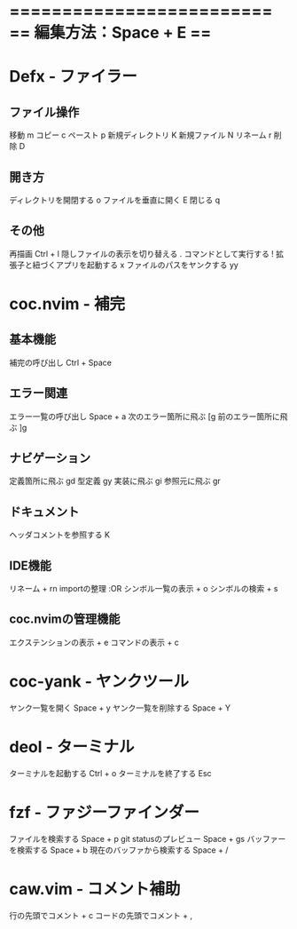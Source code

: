 =========================
== 編集方法：Space + E ==
=========================

# Defx - ファイラー
## ファイル操作
移動                     m
コピー                   c
ペースト                 p
新規ディレクトリ         K
新規ファイル             N
リネーム                 r
削除                     D

## 開き方
ディレクトリを開閉する   o
ファイルを垂直に開く     E
閉じる                   q

## その他
再描画                           Ctrl + l
隠しファイルの表示を切り替える   .
コマンドとして実行する           !
拡張子と紐づくアプリを起動する   x
ファイルのパスをヤンクする       yy

# coc.nvim - 補完
## 基本機能
補完の呼び出し               Ctrl + Space

## エラー関連
エラー一覧の呼び出し         Space + a
次のエラー箇所に飛ぶ         [g
前のエラー箇所に飛ぶ         ]g

## ナビゲーション
定義箇所に飛ぶ               gd
型定義                       gy
実装に飛ぶ                   gi
参照元に飛ぶ                 gr

## ドキュメント
ヘッダコメントを参照する     K

## IDE機能
リネーム                     <Leader> + rn
importの整理                 :OR
シンボル一覧の表示           <Space> + o
シンボルの検索               <Space> + s

## coc.nvimの管理機能
エクステンションの表示       <Space> + e
コマンドの表示               <Space> + c

# coc-yank - ヤンクツール
ヤンク一覧を開く             Space + y
ヤンク一覧を削除する         Space + Y

# deol - ターミナル
ターミナルを起動する         Ctrl + o
ターミナルを終了する         Esc

# fzf - ファジーファインダー
ファイルを検索する           Space + p
git statusのプレビュー       Space + gs
バッファーを検索する         Space + b
現在のバッファから検索する   Space + /

# caw.vim - コメント補助
行の先頭でコメント           <Leader> + c
コードの先頭でコメント       <Leader> + ,
